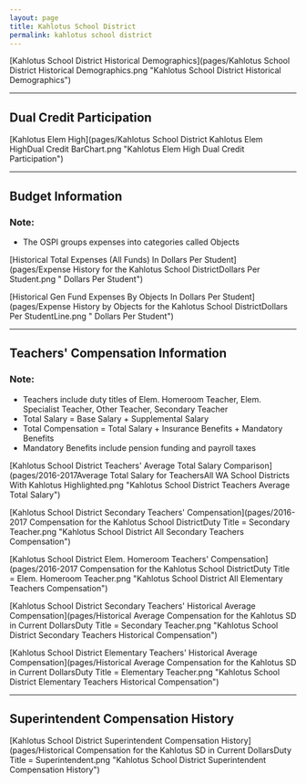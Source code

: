 ```yaml
---
layout: page
title: Kahlotus School District
permalink: kahlotus school district
---
```



[Kahlotus School District Historical Demographics](pages/Kahlotus School District Historical Demographics.png "Kahlotus School District Historical Demographics")

___

## Dual Credit Participation

[Kahlotus Elem   High](pages/Kahlotus School District Kahlotus Elem   HighDual Credit BarChart.png "Kahlotus Elem   High Dual Credit Participation")


___

## Budget Information
### Note:
- The OSPI groups expenses into categories called Objects

[Historical Total Expenses (All Funds) In Dollars Per Student](pages/Expense History for the Kahlotus School DistrictDollars Per Student.png " Dollars Per Student")

[Historical Gen Fund Expenses By Objects In Dollars Per Student](pages/Expense History by Objects for the Kahlotus School DistrictDollars Per StudentLine.png " Dollars Per Student")


___

## Teachers' Compensation Information
### Note:
- Teachers include duty titles of Elem. Homeroom Teacher, Elem. Specialist Teacher, Other Teacher, Secondary Teacher
- Total Salary = Base Salary + Supplemental Salary
- Total Compensation = Total Salary + Insurance Benefits + Mandatory Benefits
- Mandatory Benefits include pension funding and payroll taxes

[Kahlotus School District Teachers' Average Total Salary Comparison](pages/2016-2017Average Total Salary for TeachersAll WA School Districts With Kahlotus Highlighted.png "Kahlotus School District Teachers Average Total Salary")

[Kahlotus School District Secondary Teachers' Compensation](pages/2016-2017 Compensation for the Kahlotus School DistrictDuty Title = Secondary Teacher.png "Kahlotus School District All Secondary Teachers Compensation")

[Kahlotus School District Elem. Homeroom Teachers' Compensation](pages/2016-2017 Compensation for the Kahlotus School DistrictDuty Title = Elem. Homeroom Teacher.png "Kahlotus School District All Elementary Teachers Compensation")

[Kahlotus School District Secondary Teachers' Historical Average Compensation](pages/Historical Average Compensation for the Kahlotus SD in Current DollarsDuty Title = Secondary Teacher.png "Kahlotus School District Secondary Teachers Historical Compensation")

[Kahlotus School District Elementary Teachers' Historical Average Compensation](pages/Historical Average Compensation for the Kahlotus SD in Current DollarsDuty Title = Elementary Teacher.png "Kahlotus School District Elementary Teachers Historical Compensation")


___

## Superintendent Compensation History

[Kahlotus School District Superintendent Compensation History](pages/Historical Compensation for the Kahlotus SD in Current DollarsDuty Title = Superintendent.png "Kahlotus School District Superintendent Compensation History")

